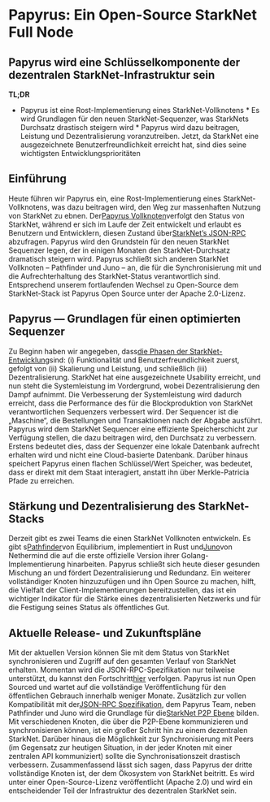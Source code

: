 # Papyrus: Ein Open-Source StarkNet Full Node
## Papyrus wird eine Schlüsselkomponente der dezentralen StarkNet-Infrastruktur sein
**TL;DR**
* Papyrus ist eine Rost-Implementierung eines StarkNet-Vollknotens * Es wird Grundlagen für den neuen StarkNet-Sequenzer, was StarkNets Durchsatz drastisch steigern wird * Papyrus wird dazu beitragen, Leistung und Dezentralisierung voranzutreiben. Jetzt, da StarkNet eine ausgezeichnete Benutzerfreundlichkeit erreicht hat, sind dies seine wichtigsten Entwicklungsprioritäten
## Einführung
Heute führen wir Papyrus ein, eine Rost-Implementierung eines StarkNet-Vollknotens, was dazu beitragen wird, den Weg zur massenhaften Nutzung von StarkNet zu ebnen. Der[Papyrus Vollknoten](https://github.com/starkware-libs/papyrus)verfolgt den Status von StarkNet, während er sich im Laufe der Zeit entwickelt und erlaubt es Benutzern und Entwicklern, diesen Zustand über[StarkNet’s JSON-RPC](https://github.com/starkware-libs/starknet-specs/blob/master/api/starknet_api_openrpc.json) abzufragen. Papyrus wird den Grundstein für den neuen StarkNet Sequenzer legen, der in einigen Monaten den StarkNet-Durchsatz dramatisch steigern wird. Papyrus schließt sich anderen StarkNet Vollknoten – Pathfinder und Juno – an, die für die Synchronisierung mit und die Aufrechterhaltung des StarkNet-Status verantwortlich sind. Entsprechend unserem fortlaufenden Wechsel zu Open-Source dem StarkNet-Stack ist Papyrus Open Source unter der Apache 2.0-Lizenz.
## Papyrus — Grundlagen für einen optimierten Sequenzer
Zu Beginn haben wir angegeben, dass[die Phasen der StarkNet-Entwicklung](https://medium.com/starkware/starknet-on-to-the-next-challenge-96a39de7717)sind: (i) Funktionalität und Benutzerfreundlichkeit zuerst, gefolgt von (ii) Skalierung und Leistung, und schließlich (iii) Dezentralisierung. StarkNet hat eine ausgezeichnete Usability erreicht, und nun steht die Systemleistung im Vordergrund, wobei Dezentralisierung den Dampf aufnimmt. Die Verbesserung der Systemleistung wird dadurch erreicht, dass die Performance des für die Blockproduktion von StarkNet verantwortlichen Sequenzers verbessert wird. Der Sequencer ist die „Maschine“, die Bestellungen und Transaktionen nach der Abgabe ausführt. Papyrus wird dem StarkNet Sequencer eine effiziente Speicherschicht zur Verfügung stellen, die dazu beitragen wird, den Durchsatz zu verbessern. Erstens bedeutet dies, dass der Sequenzer eine lokale Datenbank aufrecht erhalten wird und nicht eine Cloud-basierte Datenbank. Darüber hinaus speichert Papyrus einen flachen Schlüssel/Wert Speicher, was bedeutet, dass er direkt mit dem Staat interagiert, anstatt ihn über Merkle-Patricia Pfade zu erreichen.
## Stärkung und Dezentralisierung des StarkNet-Stacks
Derzeit gibt es zwei Teams die einen StarkNet Vollknoten entwickeln. Es gibt s[Pathfinder](https://github.com/eqlabs/pathfinder)von Equilibrium, implementiert in Rust und[Juno](https://github.com/NethermindEth/juno)von Nethermind die auf die erste offizielle Version ihrer Golang-Implementierung hinarbeiten. Papyrus schließt sich heute dieser gesunden Mischung an und fördert Dezentralisierung und Redundanz. Ein weiterer vollständiger Knoten hinzuzufügen und ihn Open Source zu machen, hilft, die Vielfalt der Client-Implementierungen bereitzustellen, das ist ein wichtiger Indikator für die Stärke eines dezentralisierten Netzwerks und für die Festigung seines Status als öffentliches Gut.
## Aktuelle Release- und Zukunftspläne
Mit der aktuellen Version können Sie mit dem Status von StarkNet synchronisieren und Zugriff auf den gesamten Verlauf von StarkNet erhalten. Momentan wird die JSON-RPC-Spezifikation nur teilweise unterstützt, du kannst den Fortschritt[hier](https://github.com/starkware-libs/papyrus#endpoints) verfolgen. Papyrus ist nun Open Sourced und wartet auf die vollständige Veröffentlichung für den öffentlichen Gebrauch innerhalb weniger Monate. Zusätzlich zur vollen Kompatibilität mit der[JSON-RPC Spezifikation](https://github.com/starkware-libs/starknet-specs/blob/master/api/starknet_api_openrpc.json), dem Papyrus Team, neben Pathfinder und Juno wird die Grundlage für die[StarkNet P2P Ebene](https://github.com/starknet-io/starknet-p2p-specs) bilden. Mit verschiedenen Knoten, die über die P2P-Ebene kommunizieren und synchronisieren können, ist ein großer Schritt hin zu einem dezentralen StarkNet. Darüber hinaus die Möglichkeit zur Synchronisierung mit Peers (im Gegensatz zur heutigen Situation, in der jeder Knoten mit einer zentralen API kommuniziert) sollte die Synchronisationszeit drastisch verbessern. Zusammenfassend lässt sich sagen, dass Papyrus der dritte vollständige Knoten ist, der dem Ökosystem von StarkNet beitritt. Es wird unter einer Open-Source-Lizenz veröffentlicht (Apache 2.0) und wird ein entscheidender Teil der Infrastruktur des dezentralen StarkNet sein.